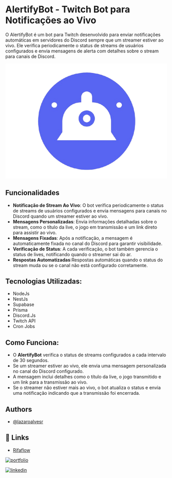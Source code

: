 
# AlertifyBot - Twitch Bot para Notificações ao Vivo  

O AlertifyBot é um bot para Twitch desenvolvido para enviar notificações automáticas em servidores do Discord sempre que um streamer estiver ao vivo. Ele verifica periodicamente o status de streams de usuários configurados e envia mensagens de alerta com detalhes sobre o stream para canais de Discord.

![App Screenshot](./public/img/AlertifyBot.png)

## Funcionalidades

- **Notificação de Stream Ao Vivo**: O bot verifica periodicamente o status de streams de usuários configurados e envia mensagens para canais no Discord quando um streamer estiver ao vivo.
- **Mensagens Personalizadas**: Envia informações detalhadas sobre o stream, como o título da live, o jogo em transmissão e um link direto para assistir ao vivo.
- **Mensagens Fixadas**: Após a notificação, a mensagem é automaticamente fixada no canal do Discord para garantir visibilidade.
- **Verificação de Status**: A cada verificação, o bot também gerencia o status de lives, notificando quando o streamer sai do ar.
- **Respostas Automatizadas**:Respostas automáticas quando o status do stream muda ou se o canal não está configurado corretamente.


## Tecnologias Utilizadas:

- NodeJs
- NestJs
- Supabase
- Prisma
- Discord.Js
- Twitch API
- Cron Jobs
  
## Como Funciona:

- O **AlertifyBot** verifica o status de streams configurados a cada intervalo de 30 segundos.
- Se um streamer estiver ao vivo, ele envia uma mensagem personalizada no canal do Discord configurado.
- A mensagem inclui detalhes como o título da live, o jogo transmitido e um link para a transmissão ao vivo.
- Se o streamer não estiver mais ao vivo, o bot atualiza o status e envia uma notificação indicando que a transmissão foi encerrada.


## Authors

- [@lazaroalvesr](https://github.com/lazaroalvesr)


## 🔗 Links
- [Rifaflow](https://raffle-master-front.vercel.app/)

[![portfolio](https://img.shields.io/badge/my_portfolio-000?style=for-the-badge&logo=ko-fi&logoColor=white)](https://www.lazaroalvesr.com/)

[![linkedin](https://img.shields.io/badge/linkedin-0A66C2?style=for-the-badge&logo=linkedin&logoColor=white)](https://www.linkedin.com/in/l%C3%A1zaro-alves-r/)


